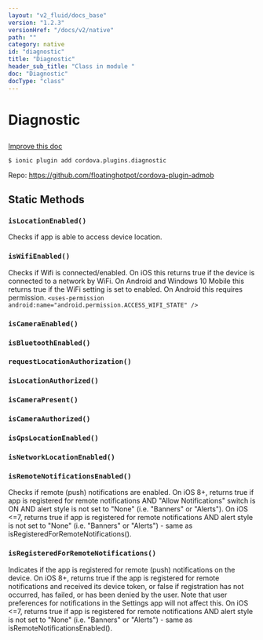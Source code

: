 ```yaml
---
layout: "v2_fluid/docs_base"
version: "1.2.3"
versionHref: "/docs/v2/native"
path: ""
category: native
id: "diagnostic"
title: "Diagnostic"
header_sub_title: "Class in module "
doc: "Diagnostic"
docType: "class"
---
```









<h1 class="api-title">

  
  Diagnostic
  

  

  

</h1>

<a class="improve-v2-docs" href="http://github.com/driftyco/ionic-native/edit/master/-native/src/plugins/diagnostic.ts#L0">
  Improve this doc
</a>





<!-- decorators -->


<pre><code>$ ionic plugin add cordova.plugins.diagnostic</code></pre>
<p>Repo:
  <a href="https://github.com/floatinghotpot/cordova-plugin-admob">
    https://github.com/floatinghotpot/cordova-plugin-admob
  </a>
</p>

<!-- description -->




<!-- @usage tag -->


<!-- @property tags -->
<h2>Static Methods</h2>
<div id="isLocationEnabled"></div>
<h3><code>isLocationEnabled()</code>

</h3>

Checks if app is able to access device location.










<div id="isWifiEnabled"></div>
<h3><code>isWifiEnabled()</code>

</h3>

Checks if Wifi is connected/enabled. On iOS this returns true if the device is connected to a network by WiFi. On Android and Windows 10 Mobile this returns true if the WiFi setting is set to enabled.
On Android this requires permission. `<uses-permission android:name="android.permission.ACCESS_WIFI_STATE" />`










<div id="isCameraEnabled"></div>
<h3><code>isCameraEnabled()</code>

</h3>











<div id="isBluetoothEnabled"></div>
<h3><code>isBluetoothEnabled()</code>

</h3>











<div id="requestLocationAuthorization"></div>
<h3><code>requestLocationAuthorization()</code>

</h3>











<div id="isLocationAuthorized"></div>
<h3><code>isLocationAuthorized()</code>

</h3>











<div id="isCameraPresent"></div>
<h3><code>isCameraPresent()</code>

</h3>











<div id="isCameraAuthorized"></div>
<h3><code>isCameraAuthorized()</code>

</h3>











<div id="isGpsLocationEnabled"></div>
<h3><code>isGpsLocationEnabled()</code>

</h3>











<div id="isNetworkLocationEnabled"></div>
<h3><code>isNetworkLocationEnabled()</code>

</h3>











<div id="isRemoteNotificationsEnabled"></div>
<h3><code>isRemoteNotificationsEnabled()</code>

</h3>

Checks if remote (push) notifications are enabled.
On iOS 8+, returns true if app is registered for remote notifications AND "Allow Notifications" switch is ON AND alert style is not set to "None" (i.e. "Banners" or "Alerts").
On iOS <=7, returns true if app is registered for remote notifications AND alert style is not set to "None" (i.e. "Banners" or "Alerts") - same as isRegisteredForRemoteNotifications().










<div id="isRegisteredForRemoteNotifications"></div>
<h3><code>isRegisteredForRemoteNotifications()</code>

</h3>

Indicates if the app is registered for remote (push) notifications on the device.
On iOS 8+, returns true if the app is registered for remote notifications and received its device token, or false if registration has not occurred, has failed, or has been denied by the user. Note that user preferences for notifications in the Settings app will not affect this.
On iOS <=7, returns true if app is registered for remote notifications AND alert style is not set to "None" (i.e. "Banners" or "Alerts") - same as isRemoteNotificationsEnabled().











<!-- methods on the class --><!-- related link --><!-- end content block -->


<!-- end body block -->

